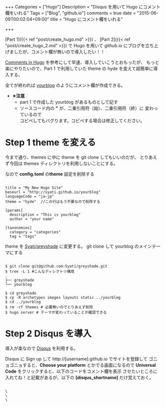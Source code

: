 +++
Categories = ["Hugo"]
Description = "Disqus を用いて Hugo にコメント欄をいれる"
Tags = ["Blog", "github.io"]
comments = true
date = "2015-06-09T00:02:04+09:00"
title = "Hugo にコメント欄をいれる"

+++

[Part 1]({{< ref "post/create_hugo.md" >}}) 、 [Part 2]({{< ref "post/create_hugo_2.md" >}}) で
Hugo を用いて github.io にブログを立ち上げましたが、コメント欄が無いので導入したい！！

[Comments in Hugo](http://gohugo.io/extras/comments/) を参考にして早速、導入していこうとおもったが、
もっと楽にやりたいので、Part 1 で利用していた theme の hyde を変えて超簡単に導入する。

全てが終われば [yourblog](http://syati.github.io/yourblog/) のようにコメント欄が作成できる。

<!--more-->

- **※注意**
    - part 1 で作成した yourblog があるものとして記す
    - ソースコード内の **&quot;** が、二重引用符（始）、二重引用符（終）に 変わっているので  
      コピペしてもバグります。コピペする場合は修正してください。

# Step 1 theme を変える

今まで通り、themes に中に theme を git clone してもいいのだが、
とりあえず今回は themes ディレクトリを利用しないことにする。

なので **config.toml** の**theme** 設定を削除する

<pre><code class="language-clike">
title = "My New Hugo Site"
baseurl = "http://syati.github.io/yourblog"
languageCode = "ja-jp"
theme = "hyde"  //この行はもう不要なので削除する

[params]
  description = "This is yourblog"
  author = "your name"

[taxonomies]
  category = "categories"
  tag = "tags"
</pre></code>

theme を [Syati/greyshade](https://github.com/Syati/greyshade) に変更する。
git clone して yourblog のメインテーマにする

<pre><code class="language-bash">
$ git clone git@github.com:Syati/greyshade.git
$ tree -L 1 #こんなディレクトリ構成
.
├── greyshade
└── yourblog

$ cd greyshade
$ cp -R archetypes images layouts static ../yourblog
$ cd ../yourblog
$ rm -rf themes # 必要無いのでとりあえず削除
$ hugo server # テーマが変わっていることが確認できる
</pre></code>

# Step 2 Disqus を導入

導入が楽なので [Disqus](https://disqus.com) を利用する。

Disqus に Sign up して http://[username].github.io でサイトを登録して
ゴニョゴニョすると、**Choose your platform** とかでる画面になるので
**Universal Code** をクリックすると、以下のコードをコメント欄を表示
させたいところに入れてね！と記載があるが、以下の **[disqus_shortname]** だけ覚えておく。

<pre><code class="language-markup">
\<div id="disqus_thread"\>\</div\>
\<script type="text/javascript"\>
    /* * * CONFIGURATION VARIABLES * * */
    var disqus_shortname = [disqus_shortname];
    
    /* * * DON'T EDIT BELOW THIS LINE * * */
    (function() {
        var dsq = document.createElement('script'); dsq.type = 'text/javascript'; dsq.async = true;
        dsq.src = '//' + disqus_shortname + '.disqus.com/embed.js';
        (document.getElementsByTagName('head')[0] || document.getElementsByTagName('body')[0]).appendChild(dsq);
    })();
\</script\>
\<noscript\>Please enable JavaScript to view the \<a href="https://disqus.com/?ref_noscript" rel="nofollow"\>comments powered by Disqus.\</a\>\</noscript\>
</pre></code>

# Step 3 config.toml を変更する

[テーマの設定](https://github.com/Syati/greyshade#setup) を config.toml にコピペして、編集。
Step 2 で覚えておいた **[disqus_shortname]** を設定に入れる。以下サンプル

<pre><code class="language-bash">
title = "My New Hugo Site"
baseurl = "http://syati.github.io/yourblog"
languageCode = "ja-jp"
canonifyurls = true

[author]
name = "your name"
\# email will use for gravatar
email = ""

[taxonomies]
category = "categories"

[params]
\# site description, will show under navigation
description = "This is yourblog"

\# RSS / Email (optional) subscription links (change if using something like Feedburner)
subscribe_rss = "/index.xml"
subscribe_email = ""

\# social links
facebook_user = ""
googleplus_user = ""
twitter_user = ""
github_user = ""
coderwall_user = ""
stackoverflow_user = ""
stackoverflow_user_id = ""
linkedin_user = ""
pinterest_user = ""
delicious_user = ""
pinboard_user = ""
quora_user = ""
instagram_user = ""
behance_user = ""
douban_user = ""

\# share links
facebook_like = true
twitter_tweet_button = true
google_plus_one = "true"
addthis_profile_id = ""

\# Disqus Comments
disqus_short_name = "[disqus_shortname]" #ここに part2 で覚えた[disqus_shortname]を入れる
disqus_show_comment_count = false

\# google analytics
google_analytics_tracking_id = ""
</pre></code>

# Step 4 記事にパラメータを加える

最後に記事のパラメータに **comments = true** といれれば、disqus を読み込んでコメント欄が入る。
ただし、localhost では読み込まないようにしているので、記事ページ下部 に **Comments**
とだけでてくる。

<pre><code class="language-markup">
+++
date = "2015-06-06T17:20:38+09:00"
title = "first"
comments = true

+++

first page.
</pre></code>

# Step 5 新規記事のテンプレートを変更しておく

毎回コマンド（ **hugo new post/new_post.md** ） で新規記事作成後に、
comments = true とパラメータ設定するのは面倒くさいので
yourblog/archetypes/default.md を以下のように変更しておくと楽ができる

<pre><code class="language-markup">
+++
Description = ""
Tags = []
Categories = []
comments = true
+++
</pre></code>


